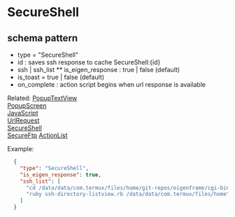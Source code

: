 # SecureShell
## schema pattern

* type = "SecureShell"
* id : saves ssh response to cache SecureShell:{id}
* ssh | ssh_list
** is_eigen_response : true | false (default)
* is_toast = true | false (default)
* on_complete : action script begins when url response is available 

Related:
[PopupTextView](PopupTextView.md)  
[PopupScreen](PopupScreen.md)  
[JavaScript](JavaScript.md)  
[UrlRequest](UrlRequest.md)  
[SecureShell](SecureShell.md)  
[SecureFtp](SecureFtp.md) 
[ActionList](ActionList.md)  


Example:
```json
  {
    "type": "SecureShell",
    "is_eigen_response": true,
    "ssh_list": [
      "cd /data/data/com.termux/files/home/git-repos/eigenframe/cgi-bin",
      "ruby ssh-directory-listview.rb /data/data/com.termux/files/home"
    ]
  }
```
